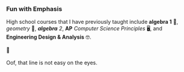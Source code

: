 ### Fun with Emphasis
High school courses that I have previously taught include **algebra 1** 🧮, *geometry* 🔺, _**algebra** 2_, **AP** _Computer Science Principles_ 🖥️, and **Engineering Design & Analysis** 🤓.
<br><br>
:tada:
<br><br>
Oof, that line is not easy on the eyes.
